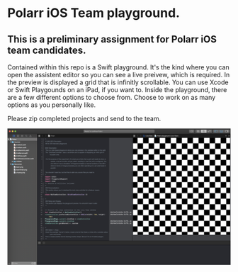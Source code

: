 
# Polarr iOS Team playground. 
## This is a preliminary assignment for Polarr iOS team candidates.

Contained within this repo is a Swift playground. It's the kind where you can open the assistent editor so you can see a live preivew, which is required. In the preview is displayed a grid that is infinitly scrollable. You can use Xcode or Swift Playgounds on an iPad, if you want to. Inside the playground, there are a few different options to choose from.  Choose to work on as many options as you personally like.

Please zip completed projects and send to the team.

![The real head of the household?](Playground.png)
